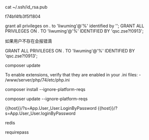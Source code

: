 cat ~/.ssh/id_rsa.pub


f74bf4fb3f5f1804






grant all privileges on *.* to 'liwuming'@'%' identified by '';
GRANT ALL PRIVILEGES ON *.* TO 'liwuming'@'%' IDENTIFIED BY 'qsc.zse?!0913';

如果用户不存在会报错滴


GRANT ALL PRIVILEGES ON *.* TO 'liwuming'@'%' IDENTIFIED BY 'qsc.zse?!0913';


composer update

To enable extensions, verify that they are enabled in your .ini files:
    - /www/server/php/74/etc/php.ini

composer install --ignore-platform-reqs


composer update --ignore-platform-reqs 

{{host}}/?s=App.User_User.LoginByPassword
{{host}}/?s=App.User_User.loginByPassword



redis

requirepass 


